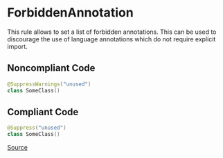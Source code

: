 # ForbiddenAnnotation

This rule allows to set a list of forbidden annotations. This can be used to discourage the use
of language annotations which do not require explicit import.

## Noncompliant Code

```kotlin
@SuppressWarnings("unused")
class SomeClass()
```
## Compliant Code

```kotlin
@Suppress("unused")
class SomeClass()
```

[Source](https://detekt.dev/docs/rules/style#forbiddenannotation)
